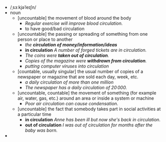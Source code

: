 - /ˌsɜːkjəˈleɪʃn/
- noun
	- [uncountable] the movement of blood around the body
		- *Regular exercise will improve blood circulation.*
		- to have good/bad circulation
	- [uncountable] the passing or spreading of something from one person or place to another
		- *the ***circulation of money/information/ideas****
		- **in circulation** *A number of forged tickets are in circulation.*
		- *The coins were ***taken out of circulation***.*
		- *Copies of the magazine were ***withdrawn from circulation***.*
		- *putting computer viruses into circulation*
	- [countable, usually singular] the usual number of copies of a newspaper or magazine that are sold each day, week, etc.
		- *a daily circulation of more than one million*
		- *The newspaper has a daily circulation of 20 000.*
	- [uncountable, countable] the movement of something (for example air, water, gas, etc.) around an area or inside a system or machine
		- *Poor air circulation can cause condensation.*
	- [uncountable] the fact that somebody takes part in social activities at a particular time
		- **in circulation** *Anne has been ill but now she's back in circulation.*
		- **out of circulation** *I was out of circulation for months after the baby was born.*
-